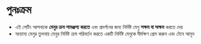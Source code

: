 # **পুনঃক্রম**

- এই সেটিং আপনাকে **মেনুর ক্রম সামঞ্জস্য করতে** এবং প্রদর্শনের জন্য নির্দিষ্ট মেনু **সক্ষম বা অক্ষম** করতে দেয়
- অন্যান্য মেনুর তুলনায় মেনুর নির্দিষ্ট ক্রম পরিবর্তন করতে একটি নির্দিষ্ট মেনুকে দীর্ঘক্ষণ প্রেস করুন এবং টেনে আনুন